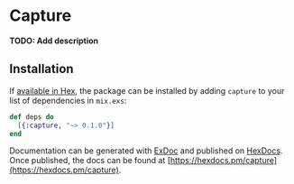 # Capture

**TODO: Add description**

## Installation

If [available in Hex](https://hex.pm/docs/publish), the package can be installed
by adding `capture` to your list of dependencies in `mix.exs`:

```elixir
def deps do
  [{:capture, "~> 0.1.0"}]
end
```

Documentation can be generated with [ExDoc](https://github.com/elixir-lang/ex_doc)
and published on [HexDocs](https://hexdocs.pm). Once published, the docs can
be found at [https://hexdocs.pm/capture](https://hexdocs.pm/capture).

